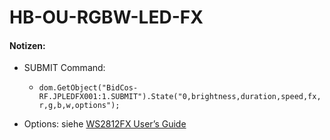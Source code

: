 # HB-OU-RGBW-LED-FX

#### Notizen:
- SUBMIT Command:
  - `dom.GetObject("BidCos-RF.JPLEDFX001:1.SUBMIT").State("0,brightness,duration,speed,fx,r,g,b,w,options");`

- Options: siehe [WS2812FX User’s Guide](https://github.com/kitesurfer1404/WS2812FX/blob/master/extras/WS2812FX%20Users%20Guide.md#even-more-about-segments)
